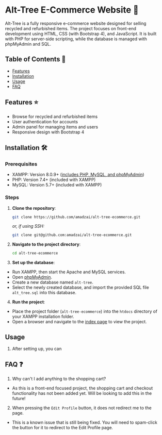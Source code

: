 # Alt-Tree E-Commerce Website :evergreen_tree:	
Alt-Tree is a fully responsive e-commerce website designed for selling recycled and refurbished items. The project focuses on front-end development using HTML, CSS (with Bootstrap 4), and JavaScript.
It is built with PHP for server-side scripting, while the database is managed with phpMyAdmin and SQL. 

## Table of Contents :scroll:
- [Features](#features-star)
- [Installation](#installation-hammer_and_wrench)
- [Usage](#usage-keyboard)
- [FAQ](#faq-question)

## Features :star:
- Browse for recycled and refurbished items
- User authentication for accounts
- Admin panel for managing items and users
- Responsive design with Bootstrap 4

## Installation :hammer_and_wrench:
### Prerequisites
- XAMPP: Version 8.0.9+ ([includes PHP, MySQL, and phpMyAdmin](https://www.apachefriends.org/))
- PHP: Version 7.4+ (included with XAMPP)
- MySQL: Version 5.7+ (included with XAMPP)

### Steps
1. **Clone the repository**:
    ```bash
    git clone https://github.com/amadzai/alt-tree-ecommerce.git
    ```

   *or, if using SSH:*
    ```bash
    git clone git@github.com:amadzai/alt-tree-ecommerce.git
    ```

2. **Navigate to the project directory**:
    ```bash
    cd alt-tree-ecommerce
    ```

3. **Set up the database**:
- Run XAMPP, then start the Apache and MySQL services.
- Open [phpMyAdmin](http://localhost/phpmyadmin/).
- Create a new database named `alt-tree`.
- Select the newly created database, and import the provided SQL file `alt_tree.sql` into this database.

4. **Run the project**:
- Place the project folder (`alt-tree-ecommerce`) into the `htdocs` directory of your XAMPP installation folder.
- Open a browser and navigate to the [index page](http://localhost/alt-tree-ecommerce/index.php) to view the project.

## Usage
1. After setting up, you can 

## FAQ :question:
1. Why can't I add anything to the shopping cart?
- As this is a front-end focused project, the shopping cart and checkout functionality has not been added yet. Will be looking to add this in the future!

2. When pressing the `Edit Profile` button, it does not redirect me to the page.
- This is a known issue that is still being fixed. You will need to spam-click the button for it to redirect to the Edit Profile page.